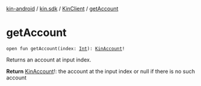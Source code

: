 [kin-android](../../index.md) / [kin.sdk](../index.md) / [KinClient](index.md) / [getAccount](./get-account.md)

# getAccount

`open fun getAccount(index: `[`Int`](https://kotlinlang.org/api/latest/jvm/stdlib/kotlin/-int/index.html)`): `[`KinAccount`](../-kin-account/index.md)`!`

Returns an account at input index.

**Return**
[KinAccount](../-kin-account/index.md)!: the account at the input index or null if there is no such account

